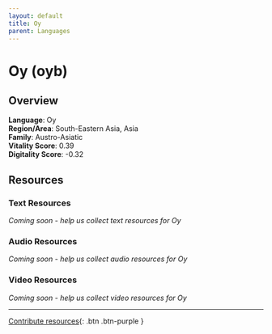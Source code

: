 ```yaml
---
layout: default
title: Oy
parent: Languages
---
```


# Oy (oyb)

## Overview

**Language**: Oy  
**Region/Area**: South-Eastern Asia, Asia  
**Family**: Austro-Asiatic  
**Vitality Score**: 0.39  
**Digitality Score**: -0.32  

## Resources

### Text Resources
*Coming soon - help us collect text resources for Oy*

### Audio Resources
*Coming soon - help us collect audio resources for Oy*

### Video Resources
*Coming soon - help us collect video resources for Oy*

---

[Contribute resources](https://fairtrain.github.io/){: .btn .btn-purple }
